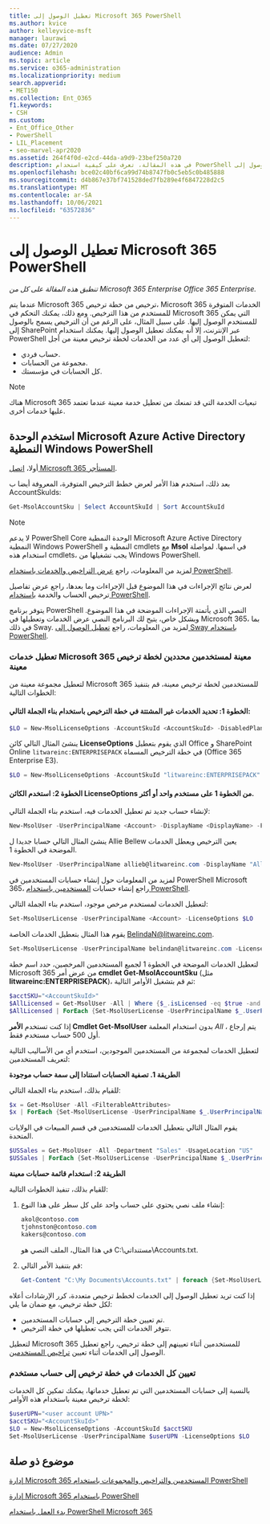 ```yaml
---
title: تعطيل الوصول إلى Microsoft 365 PowerShell
ms.author: kvice
author: kelleyvice-msft
manager: laurawi
ms.date: 07/27/2020
audience: Admin
ms.topic: article
ms.service: o365-administration
ms.localizationpriority: medium
search.appverid:
- MET150
ms.collection: Ent_O365
f1.keywords:
- CSH
ms.custom:
- Ent_Office_Other
- PowerShell
- LIL_Placement
- seo-marvel-apr2020
ms.assetid: 264f4f0d-e2cd-44da-a9d9-23bef250a720
description: في هذه المقالة، تعرف على كيفية استخدام PowerShell لتعطيل الوصول إلى Microsoft 365 للمستخدمين.
ms.openlocfilehash: bce02c40bf6ca99d74b8747fb0c5eb5c0b485888
ms.sourcegitcommit: d4b867e37bf741528ded7fb289e4f6847228d2c5
ms.translationtype: MT
ms.contentlocale: ar-SA
ms.lasthandoff: 10/06/2021
ms.locfileid: "63572836"
---
```

# <a name="disable-access-to-microsoft-365-services-with-powershell"></a>تعطيل الوصول إلى Microsoft 365 PowerShell

*تنطبق هذه المقالة على كل من Microsoft 365 Enterprise Office 365 Enterprise.*

عندما يتم Microsoft 365 ترخيص من خطة ترخيص، Microsoft 365 الخدمات المتوفرة للمستخدم من هذا الترخيص. ومع ذلك، يمكنك التحكم في Microsoft 365 التي يمكن للمستخدم الوصول إليها. على سبيل المثال، على الرغم من أن الترخيص يسمح بالوصول إلى SharePoint عبر الإنترنت، إلا أنه يمكنك تعطيل الوصول إليها. يمكنك استخدام PowerShell لتعطيل الوصول إلى أي عدد من الخدمات لخطة ترخيص معينة من أجل:

- حساب فردي.
- مجموعة من الحسابات.
- كل الحسابات في مؤسستك.

>[!Note]
>هناك Microsoft 365 تبعيات الخدمة التي قد تمنعك من تعطيل خدمة معينة عندما تعتمد عليها خدمات أخرى.
>

## <a name="use-the-microsoft-azure-active-directory-module-for-windows-powershell"></a>استخدم الوحدة Microsoft Azure Active Directory النمطية Windows PowerShell

أولا، [اتصل Microsoft 365 المستأجر](connect-to-microsoft-365-powershell.md#connect-with-the-microsoft-azure-active-directory-module-for-windows-powershell).

بعد ذلك، استخدم هذا الأمر لعرض خطط الترخيص المتوفرة، المعروفة أيضا ب AccountSkuIds:

```powershell
Get-MsolAccountSku | Select AccountSkuId | Sort AccountSkuId
```

>[!Note]
>لا يدعم PowerShell Core الوحدة النمطية Microsoft Azure Active Directory النمطية Windows PowerShell النمطية و cmdlets مع **Msol** في اسمها. لمواصلة استخدام هذه cmdlets، يجب تشغيلها من Windows PowerShell.
>

لمزيد من المعلومات، راجع [عرض التراخيص والخدمات باستخدام PowerShell](view-licenses-and-services-with-microsoft-365-powershell.md).
    
لعرض نتائج الإجراءات في هذا الموضوع قبل الإجراءات وما بعدها، راجع عرض تفاصيل ترخيص الحساب والخدمة [باستخدام PowerShell](view-account-license-and-service-details-with-microsoft-365-powershell.md).
    
يتوفر برنامج PowerShell النصي الذي يأتمتة الإجراءات الموضحة في هذا الموضوع. وبشكل خاص، يتيح لك البرنامج النصي عرض الخدمات وتعطيلها في Microsoft 365، بما في ذلك Sway. لمزيد من المعلومات، راجع [تعطيل الوصول إلى Sway باستخدام PowerShell](disable-access-to-sway-with-microsoft-365-powershell.md).
    
    
### <a name="disable-specific-microsoft-365-services-for-specific-users-for-a-specific-licensing-plan"></a>تعطيل خدمات Microsoft 365 معينة لمستخدمين محددين لخطة ترخيص معينة
  
لتعطيل مجموعة معينة من Microsoft 365 للمستخدمين لخطة ترخيص معينة، قم بتنفيذ الخطوات التالية:
  
#### <a name="step-1-identify-the-undesired-services-in-the-licensing-plan-by-using-the-following-syntax"></a>الخطوة 1: تحديد الخدمات غير المشتتة في خطة الترخيص باستخدام بناء الجملة التالي:
    
```powershell
$LO = New-MsolLicenseOptions -AccountSkuId <AccountSkuId> -DisabledPlans "<UndesiredService1>", "<UndesiredService2>"...
```

ينشئ المثال التالي كائن **LicenseOptions** الذي يقوم بتعطيل Office و SharePoint Online `litwareinc:ENTERPRISEPACK` في خطة الترخيص المسماة (Office 365 Enterprise E3).
    
```powershell
$LO = New-MsolLicenseOptions -AccountSkuId "litwareinc:ENTERPRISEPACK" -DisabledPlans "SHAREPOINTWAC", "SHAREPOINTENTERPRISE"
```

#### <a name="step-2-use-the-licenseoptions-object-from-step-1-on-one-or-more-users"></a>الخطوة 2: استخدم الكائن **LicenseOptions** من الخطوة 1 على مستخدم واحد أو أكثر.
    
لإنشاء حساب جديد تم تعطيل الخدمات فيه، استخدم بناء الجملة التالي:
    
```powershell
New-MsolUser -UserPrincipalName <Account> -DisplayName <DisplayName> -FirstName <FirstName> -LastName <LastName> -LicenseAssignment <AccountSkuId> -LicenseOptions $LO -UsageLocation <CountryCode>
```

ينشئ المثال التالي حسابا جديدا ل Allie Bellew يعين الترخيص ويعطل الخدمات الموضحة في الخطوة 1.
    
```powershell
New-MsolUser -UserPrincipalName allieb@litwareinc.com -DisplayName "Allie Bellew" -FirstName Allie -LastName Bellew -LicenseAssignment litwareinc:ENTERPRISEPACK -LicenseOptions $LO -UsageLocation US
```

لمزيد من المعلومات حول إنشاء حسابات المستخدمين في PowerShell Microsoft 365، راجع إنشاء حسابات [المستخدمين باستخدام PowerShell](create-user-accounts-with-microsoft-365-powershell.md).
    
لتعطيل الخدمات لمستخدم مرخص موجود، استخدم بناء الجملة التالي:
    
```powershell
Set-MsolUserLicense -UserPrincipalName <Account> -LicenseOptions $LO
```

يقوم هذا المثال بتعطيل الخدمات الخاصة BelindaN@litwareinc.com.
    
```powershell
Set-MsolUserLicense -UserPrincipalName belindan@litwareinc.com -LicenseOptions $LO
```

لتعطيل الخدمات الموضحة في الخطوة 1 لجميع المستخدمين المرخصين، حدد اسم خطة Microsoft 365 من عرض أمر **cmdlet Get-MsolAccountSku** (مثل **litwareinc:ENTERPRISEPACK**)، ثم قم بتشغيل الأوامر التالية:
    
```powershell
$acctSKU="<AccountSkuId>"
$AllLicensed = Get-MsolUser -All | Where {$_.isLicensed -eq $true -and $_.licenses.AccountSku.SkuPartNumber -contains ($acctSKU).Substring($acctSKU.IndexOf(":")+1, $acctSKU.Length-$acctSKU.IndexOf(":")-1)}
$AllLicensed | ForEach {Set-MsolUserLicense -UserPrincipalName $_.UserPrincipalName -LicenseOptions $LO}
```

 إذا كنت تستخدم **الأمر Cmdlet Get-MsolUser** بدون استخدام المعلمة _All_ ، يتم إرجاع أول 500 حساب مستخدم فقط.

لتعطيل الخدمات لمجموعة من المستخدمين  الموجودين، استخدم أي من الأساليب التالية لتعريف المستخدمين:
    
**الطريقة 1. تصفية الحسابات استنادا إلى سمة حساب موجودة** 

للقيام بذلك، استخدم بناء الجملة التالي:
    
```powershell
$x = Get-MsolUser -All <FilterableAttributes>
$x | ForEach {Set-MsolUserLicense -UserPrincipalName $_.UserPrincipalName -LicenseOptions $LO}
```

يقوم المثال التالي بتعطيل الخدمات للمستخدمين في قسم المبيعات في الولايات المتحدة.
    
```powershell
$USSales = Get-MsolUser -All -Department "Sales" -UsageLocation "US"
$USSales | ForEach {Set-MsolUserLicense -UserPrincipalName $_.UserPrincipalName -LicenseOptions $LO}
```

**الطريقة 2: استخدام قائمة حسابات معينة** 

للقيام بذلك، تنفيذ الخطوات التالية:
    
1. إنشاء ملف نصي يحتوي على حساب واحد على كل سطر على هذا النوع:
    
   ```powershell
   akol@contoso.com
   tjohnston@contoso.com
   kakers@contoso.com
   ```

   في هذا المثال، الملف النصي هو C:\\مستنداتي\\Accounts.txt.
    
2. قم بتنفيذ الأمر التالي:
    
   ```powershell
   Get-Content "C:\My Documents\Accounts.txt" | foreach {Set-MsolUserLicense -UserPrincipalName $_ -LicenseOptions $LO}
   ```

إذا كنت تريد تعطيل الوصول إلى الخدمات لخطط ترخيص متعددة، كرر الإرشادات أعلاه لكل خطة ترخيص، مع ضمان ما يلي:

- تم تعيين خطة الترخيص إلى حسابات المستخدمين.
- تتوفر الخدمات التي يجب تعطيلها في خطة الترخيص.

لتعطيل Microsoft 365 للمستخدمين أثناء تعيينهم إلى خطة ترخيص، راجع تعطيل الوصول إلى الخدمات أثناء تعيين [تراخيص المستخدمين](disable-access-to-services-while-assigning-user-licenses.md).

### <a name="assign-all-services-in-a-licensing-plan-to-a-user-account"></a>تعيين كل الخدمات في خطة ترخيص إلى حساب مستخدم

بالنسبة إلى حسابات المستخدمين التي تم تعطيل خدماتها، يمكنك تمكين كل الخدمات لخطة ترخيص معينة باستخدام هذه الأوامر:

```powershell
$userUPN="<user account UPN>"
$acctSKU="<AccountSkuId>"
$LO = New-MsolLicenseOptions -AccountSkuId $acctSKU
Set-MsolUserLicense -UserPrincipalName $userUPN -LicenseOptions $LO
```

## <a name="related-topic"></a>موضوع ذو صلة

[إدارة Microsoft 365 المستخدمين والتراخيص والمجموعات باستخدام PowerShell](manage-user-accounts-and-licenses-with-microsoft-365-powershell.md)
  
[إدارة Microsoft 365 باستخدام PowerShell](manage-microsoft-365-with-microsoft-365-powershell.md)
  
[بدء العمل باستخدام PowerShell Microsoft 365](getting-started-with-microsoft-365-powershell.md)
